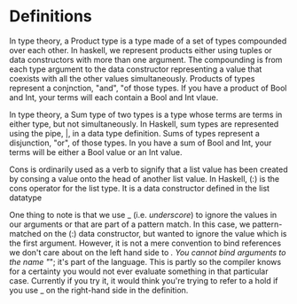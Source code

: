 
# Definitions

In type theory, a Product type is a type made of a set of types
compounded over each other. In haskell, we represent products either
using tuples or data constructors with more than one argument. The 
compounding is from each type argument to the data constructor representing
a value that coexists with all the other values simultaneously. 
Products of types represent a conjnction, "and", "of those types. 
If you have a product of Bool and Int, your terms will each contain a
Bool and Int vlaue.

In type theory, a Sum type of two types is a type whose terms are
terms in either type, but not simultaneously. In Haskell, sum types
are represented using the pipe, |, in a data type definition. 
Sums of types represent a disjunction, "or", of those types. In you have a 
sum of Bool and Int, your terms will be either a Bool value or an Int value.

Cons is ordinarily used as a verb to signify that a list value has been
created by consing a value onto the head of another list value. In Haskell,
(:) is the cons operator for the list type. It is a data constructor defined
in the list datatype

One thing to note is that we use _ (i.e. _underscore_) to ignore the values in our arguments or that are part of a pattern match. In this case, we pattern-matched on the (:) data constructor, but wanted to ignore the value which is the first argument. However, it is not a mere convention to bind references we don't care about on the left hand side to _. You cannot bind arguments to the name "_"; it's part of the language. This is partly so the compiler knows for a certainty you would not ever evaluate something in that particular case. Currently if you try it, it would think you're trying to refer to a hold if you use _ on the right-hand side in the definition.


